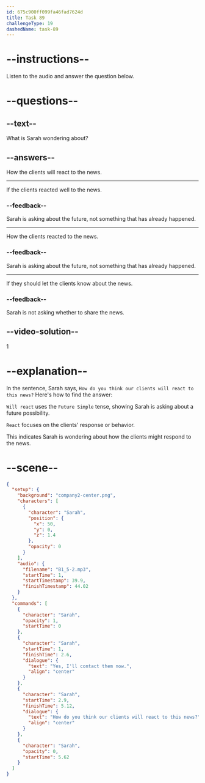 ```yaml
---
id: 675c900ff099fa46fad7624d
title: Task 89
challengeType: 19
dashedName: task-89
---
```

<!-- (Audio) Sarah: Yes, I'll contact them now. How do you think our clients will react to this news? -->

# --instructions--

Listen to the audio and answer the question below.

# --questions--

## --text--

What is Sarah wondering about?

## --answers--

How the clients will react to the news.

---

If the clients reacted well to the news.

### --feedback--

Sarah is asking about the future, not something that has already happened.

---

How the clients reacted to the news.

### --feedback--

Sarah is asking about the future, not something that has already happened.

---

If they should let the clients know about the news.

### --feedback--

Sarah is not asking whether to share the news.

## --video-solution--

1

# --explanation--

In the sentence, Sarah says, `How do you think our clients will react to this news?` Here's how to find the answer:

`Will react` uses the `Future Simple` tense, showing Sarah is asking about a future possibility.  

`React` focuses on the clients' response or behavior.  

This indicates Sarah is wondering about how the clients might respond to the news.

# --scene--

```json
{
  "setup": {
    "background": "company2-center.png",
    "characters": [
      {
        "character": "Sarah",
        "position": {
          "x": 50,
          "y": 0,
          "z": 1.4
        },
        "opacity": 0
      }
    ],
    "audio": {
      "filename": "B1_5-2.mp3",
      "startTime": 1,
      "startTimestamp": 39.9,
      "finishTimestamp": 44.02
    }
  },
  "commands": [
    {
      "character": "Sarah",
      "opacity": 1,
      "startTime": 0
    },
    {
      "character": "Sarah",
      "startTime": 1,
      "finishTime": 2.6,
      "dialogue": {
        "text": "Yes, I'll contact them now.",
        "align": "center"
      }
    },
    {
      "character": "Sarah",
      "startTime": 2.9,
      "finishTime": 5.12,
      "dialogue": {
        "text": "How do you think our clients will react to this news?",
        "align": "center"
      }
    },
    {
      "character": "Sarah",
      "opacity": 0,
      "startTime": 5.62
    }
  ]
}
```
